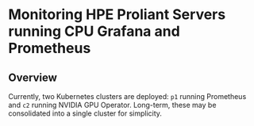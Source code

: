 # Monitoring HPE Proliant Servers running CPU Grafana and Prometheus


## Overview

Currently, two Kubernetes clusters are deployed: `p1` running Prometheus and `c2` running NVIDIA GPU Operator. Long-term, these may be consolidated into a single cluster for simplicity.